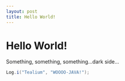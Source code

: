 ```yaml
---
layout: post
title: Hello World!
---
```


# Hello World!

Something, something, something...dark side...

```java
Log.i("Tealium", "WOOOO-JAVA!");
```